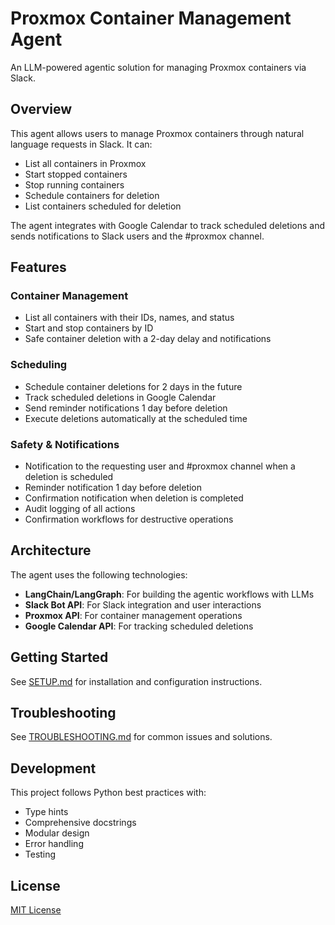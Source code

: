 # Proxmox Container Management Agent

An LLM-powered agentic solution for managing Proxmox containers via Slack.

## Overview

This agent allows users to manage Proxmox containers through natural language requests in Slack. It can:

- List all containers in Proxmox
- Start stopped containers
- Stop running containers
- Schedule containers for deletion
- List containers scheduled for deletion

The agent integrates with Google Calendar to track scheduled deletions and sends notifications to Slack users and the #proxmox channel.

## Features

### Container Management
- List all containers with their IDs, names, and status
- Start and stop containers by ID
- Safe container deletion with a 2-day delay and notifications

### Scheduling
- Schedule container deletions for 2 days in the future
- Track scheduled deletions in Google Calendar
- Send reminder notifications 1 day before deletion
- Execute deletions automatically at the scheduled time

### Safety & Notifications
- Notification to the requesting user and #proxmox channel when a deletion is scheduled
- Reminder notification 1 day before deletion
- Confirmation notification when deletion is completed
- Audit logging of all actions
- Confirmation workflows for destructive operations

## Architecture

The agent uses the following technologies:

- **LangChain/LangGraph**: For building the agentic workflows with LLMs
- **Slack Bot API**: For Slack integration and user interactions
- **Proxmox API**: For container management operations
- **Google Calendar API**: For tracking scheduled deletions

## Getting Started

See [SETUP.md](SETUP.md) for installation and configuration instructions.

## Troubleshooting

See [TROUBLESHOOTING.md](TROUBLESHOOTING.md) for common issues and solutions.

## Development

This project follows Python best practices with:
- Type hints
- Comprehensive docstrings
- Modular design
- Error handling
- Testing

## License

[MIT License](LICENSE)